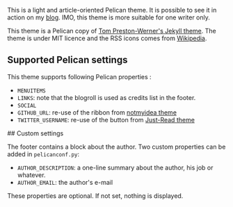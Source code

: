 
This is a light and article-oriented Pelican theme. It is possible to see it in action on my [blog](http://www.bertrand-bousquet.info). IMO, this theme is more suitable for one writer only. 

This theme is a Pelican copy of [Tom Preston-Werner's Jekyll theme](https://github.com/mojombo/mojombo.github.io). The theme is under MIT licence and the RSS icons comes from [Wikipedia](http://en.wikipedia.org/wiki/File:Feed-icon.svg).

## Supported Pelican settings

This theme supports following Pelican properties :

- `MENUITEMS`
- `LINKS`: note that the blogroll is used as credits list in the footer.
- `SOCIAL`
- `GITHUB_URL`: re-use of the ribbon from [notmyidea theme](https://github.com/getpelican/pelican-themes/tree/master/notmyidea-cms)
- `TWITTER_USERNAME`: re-use of the button from [Just-Read theme](https://github.com/getpelican/pelican-themes/tree/master/Just-Read)

## Custom settings

The footer contains a block about the author. Two custom properties can be added in `pelicanconf.py`:

- `AUTHOR_DESCRIPTION`: a one-line summary about the author, his job or whatever.
- `AUTHOR_EMAIL`: the author's e-mail

These properties are optional. If not set, nothing is displayed.


